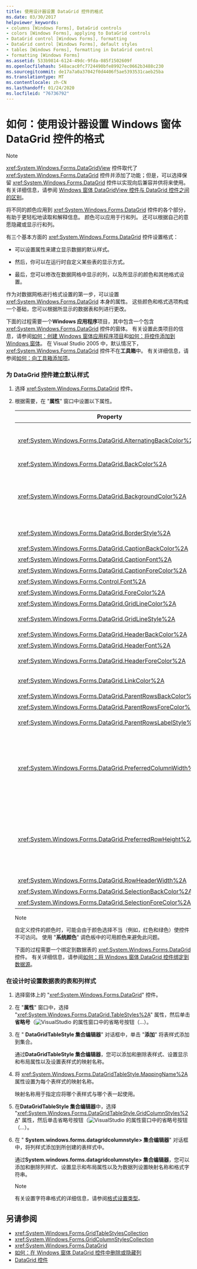 ```yaml
---
title: 使用设计器设置 DataGrid 控件的格式
ms.date: 03/30/2017
helpviewer_keywords:
- columns [Windows Forms], DataGrid controls
- colors [Windows Forms], applying to DataGrid controls
- DataGrid control [Windows Forms], formatting
- DataGrid control [Windows Forms], default styles
- tables [Windows Forms], formatting in DataGrid control
- formatting [Windows Forms]
ms.assetid: 533b9814-6124-49dc-9fda-085f1502609f
ms.openlocfilehash: 548acac0fc7724490bfe89927ec0662b3488c230
ms.sourcegitcommit: de17a7a0a37042f0d4406f5ae5393531caeb25ba
ms.translationtype: MT
ms.contentlocale: zh-CN
ms.lasthandoff: 01/24/2020
ms.locfileid: "76736792"
---
```

# <a name="how-to-format-the-windows-forms-datagrid-control-using-the-designer"></a>如何：使用设计器设置 Windows 窗体 DataGrid 控件的格式

> [!NOTE]
> <xref:System.Windows.Forms.DataGridView> 控件取代了 <xref:System.Windows.Forms.DataGrid> 控件并添加了功能；但是，可以选择保留 <xref:System.Windows.Forms.DataGrid> 控件以实现向后兼容并供将来使用。 有关详细信息，请参阅 [Windows 窗体 DataGridView 控件与 DataGrid 控件之间的区别](differences-between-the-windows-forms-datagridview-and-datagrid-controls.md)。

将不同的颜色应用到 <xref:System.Windows.Forms.DataGrid> 控件的各个部分，有助于更轻松地读取和解释信息。 颜色可以应用于行和列。 还可以根据自己的意愿隐藏或显示行和列。

有三个基本方面的 <xref:System.Windows.Forms.DataGrid> 控件设置格式：

- 可以设置属性来建立显示数据的默认样式。

- 然后，你可以在运行时自定义某些表的显示方式。

- 最后，您可以修改在数据网格中显示的列，以及所显示的颜色和其他格式设置。

作为对数据网格进行格式设置的第一步，可以设置 <xref:System.Windows.Forms.DataGrid> 本身的属性。 这些颜色和格式选项构成一个基础，您可以根据所显示的数据表和列进行更改。

下面的过程需要一个**Windows 应用程序**项目，其中包含一个包含 <xref:System.Windows.Forms.DataGrid> 控件的窗体。 有关设置此类项目的信息，请参阅[如何：创建 Windows 窗体应用程序项目](/visualstudio/ide/step-1-create-a-windows-forms-application-project)和[如何：将控件添加到 Windows 窗体](how-to-add-controls-to-windows-forms.md)。 在 Visual Studio 2005 中，默认情况下，<xref:System.Windows.Forms.DataGrid> 控件不在**工具箱**中。 有关详细信息，请参阅[如何：向工具箱添加项](https://docs.microsoft.com/previous-versions/visualstudio/visual-studio-2010/ms165355(v=vs.100))。

### <a name="to-establish-a-default-style-for-the-datagrid-control"></a>为 DataGrid 控件建立默认样式

1. 选择 <xref:System.Windows.Forms.DataGrid> 控件。

2. 根据需要，在 "**属性**" 窗口中设置以下属性。

    |Property|描述|
    |--------------|-----------------|
    |<xref:System.Windows.Forms.DataGrid.AlternatingBackColor%2A>|`BackColor` 属性定义网格中偶数行的颜色。 将 <xref:System.Windows.Forms.DataGrid.AlternatingBackColor%2A> 属性设置为其他颜色时，会将每个其他行设置为此新颜色（第1行、第3、第5行等）。|
    |<xref:System.Windows.Forms.DataGrid.BackColor%2A>|网格中偶数行的背景色（行0、2、4、6，等等）。|
    |<xref:System.Windows.Forms.DataGrid.BackgroundColor%2A>|"<xref:System.Windows.Forms.DataGrid.BackColor%2A>" 和 "<xref:System.Windows.Forms.DataGrid.AlternatingBackColor%2A>" 属性确定网格中的行颜色，而 "<xref:System.Windows.Forms.DataGrid.BackgroundColor%2A>" 属性决定行区域外的区域的颜色，这仅在网格滚动到底部时可见，或在网格中只包含几行时可见。|
    |<xref:System.Windows.Forms.DataGrid.BorderStyle%2A>|网格的边框样式，<xref:System.Windows.Forms.BorderStyle> 枚举值之一。|
    |<xref:System.Windows.Forms.DataGrid.CaptionBackColor%2A>|网格窗口标题紧上方显示的背景色。|
    |<xref:System.Windows.Forms.DataGrid.CaptionFont%2A>|网格顶部的标题的字体。|
    |<xref:System.Windows.Forms.DataGrid.CaptionForeColor%2A>|网格窗口标题的背景色。|
    |<xref:System.Windows.Forms.Control.Font%2A>|用于在网格中显示文本的字体。|
    |<xref:System.Windows.Forms.DataGrid.ForeColor%2A>|数据网格的行中的数据所显示的字体颜色。|
    |<xref:System.Windows.Forms.DataGrid.GridLineColor%2A>|数据网格网格线的颜色。|
    |<xref:System.Windows.Forms.DataGrid.GridLineStyle%2A>|分隔网格中的单元格的线条样式，是 <xref:System.Windows.Forms.DataGridLineStyle> 枚举值之一。|
    |<xref:System.Windows.Forms.DataGrid.HeaderBackColor%2A>|行标题和列标题的背景色。|
    |<xref:System.Windows.Forms.DataGrid.HeaderFont%2A>|列标题所用的字体。|
    |<xref:System.Windows.Forms.DataGrid.HeaderForeColor%2A>|网格的列标题的前景色，包括列标题文本和加号（+）和减号（-）标志符号（在显示多个相关表时展开和折叠行）。|
    |<xref:System.Windows.Forms.DataGrid.LinkColor%2A>|数据网格中所有链接的文本颜色，包括指向子表的链接、关系名称，等等。|
    |<xref:System.Windows.Forms.DataGrid.ParentRowsBackColor%2A>|在子表中，这是父行的背景色。|
    |<xref:System.Windows.Forms.DataGrid.ParentRowsForeColor%2A>|在子表中，这是父行的前景色。|
    |<xref:System.Windows.Forms.DataGrid.ParentRowsLabelStyle%2A>|通过 <xref:System.Windows.Forms.DataGridParentRowsLabelStyle> 枚举确定是否在父行中显示表和列的名称。|
    |<xref:System.Windows.Forms.DataGrid.PreferredColumnWidth%2A>|网格中列的默认宽度（以像素为单位）。 在重置 <xref:System.Windows.Forms.DataGrid.DataSource%2A> 和 <xref:System.Windows.Forms.DataGrid.DataMember%2A> 属性（单独或通过 <xref:System.Windows.Forms.DataGrid.SetDataBinding%2A> 方法）之前设置此属性，否则属性将不起作用。<br /><br /> 不能将属性设置为小于0的值。|
    |<xref:System.Windows.Forms.DataGrid.PreferredRowHeight%2A>|网格中的行的高度（以像素为单位）。 在重置 <xref:System.Windows.Forms.DataGrid.DataSource%2A> 和 <xref:System.Windows.Forms.DataGrid.DataMember%2A> 属性（单独或通过 <xref:System.Windows.Forms.DataGrid.SetDataBinding%2A> 方法）之前设置此属性，否则属性将不起作用。<br /><br /> 不能将属性设置为小于0的值。|
    |<xref:System.Windows.Forms.DataGrid.RowHeaderWidth%2A>|网格行标题的宽度。|
    |<xref:System.Windows.Forms.DataGrid.SelectionBackColor%2A>|选择行或单元格时，这是背景色。|
    |<xref:System.Windows.Forms.DataGrid.SelectionForeColor%2A>|选择行或单元格时，这是前景色。|

    > [!NOTE]
    > 自定义控件的颜色时，可能会由于颜色选择不当（例如，红色和绿色）使控件不可访问。 使用 "**系统颜色**" 调色板中的可用颜色来避免此问题。

    下面的过程需要一个绑定到数据表的 <xref:System.Windows.Forms.DataGrid> 控件。 有关详细信息，请参阅[如何：将 Windows 窗体 DataGrid 控件绑定到数据源](how-to-bind-the-windows-forms-datagrid-control-to-a-data-source.md)。

### <a name="to-set-the-table-and-column-style-of-a-data-table-at-design-time"></a>在设计时设置数据表的表和列样式

1. 选择窗体上的 "<xref:System.Windows.Forms.DataGrid>" 控件。

2. 在 "**属性**" 窗口中，选择 "<xref:System.Windows.Forms.DataGrid.TableStyles%2A>" 属性，然后单击**省略号**（![Visual](./media/visual-studio-ellipsis-button.png)Studio 的属性窗口中的省略号按钮（...）。

3. 在 " **DataGridTableStyle 集合编辑器**" 对话框中，单击 "**添加**" 将表样式添加到集合。

     通过**DataGridTableStyle 集合编辑器**，您可以添加和删除表样式、设置显示和布局属性以及设置表样式的映射名称。

4. 将 <xref:System.Windows.Forms.DataGridTableStyle.MappingName%2A> 属性设置为每个表样式的映射名称。

     映射名称用于指定应将哪个表样式与哪个表一起使用。

5. 在**DataGridTableStyle 集合编辑器**中，选择 "<xref:System.Windows.Forms.DataGridTableStyle.GridColumnStyles%2A>" 属性，然后单击省略号按钮（![Visual](./media/visual-studio-ellipsis-button.png)Studio 的属性窗口中的省略号按钮（...）。

6. 在 " **System.windows.forms.datagridcolumnstyle> 集合编辑器**" 对话框中，将列样式添加到所创建的表样式中。

     通过**System.windows.forms.datagridcolumnstyle> 集合编辑器**，您可以添加和删除列样式、设置显示和布局属性以及为数据列设置映射名称和格式字符串。

    > [!NOTE]
    > 有关设置字符串格式的详细信息，请参阅[格式设置类型](../../../standard/base-types/formatting-types.md)。

## <a name="see-also"></a>另请参阅

- <xref:System.Windows.Forms.GridTableStylesCollection>
- <xref:System.Windows.Forms.GridColumnStylesCollection>
- <xref:System.Windows.Forms.DataGrid>
- [如何：在 Windows 窗体 DataGrid 控件中删除或隐藏列](how-to-delete-or-hide-columns-in-the-windows-forms-datagrid-control.md)
- [DataGrid 控件](datagrid-control-windows-forms.md)
